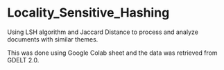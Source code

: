 # Locality_Sensitive_Hashing
Using LSH algorithm and Jaccard Distance to process and analyze documents with similar themes.

This was done using Google Colab sheet and the data was retrieved from GDELT 2.0.
